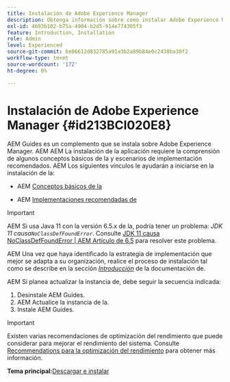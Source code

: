 ```yaml
---
title: Instalación de Adobe Experience Manager
description: Obtenga información sobre cómo instalar Adobe Experience Manager
exl-id: 4693b102-b75a-4904-b2d5-914e774305f3
feature: Introduction, Installation
role: Admin
level: Experienced
source-git-commit: be06612d832785a91a3b2a89b84e0c2438ba30f2
workflow-type: tm+mt
source-wordcount: '172'
ht-degree: 0%

---
```


# Instalación de Adobe Experience Manager {#id213BCI020E8}

AEM Guides es un complemento que se instala sobre Adobe Experience Manager. AEM AEM La instalación de la aplicación requiere la comprensión de algunos conceptos básicos de la y escenarios de implementación recomendados. AEM Los siguientes vínculos le ayudarán a iniciarse en la instalación de la:

- AEM [Conceptos básicos de la](https://helpx.adobe.com/es/experience-manager/6-5/sites/deploying/using/deploy.html#BasicConcepts)

- AEM [Implementaciones recomendadas de](https://helpx.adobe.com/es/experience-manager/6-5/sites/deploying/using/recommended-deploys.html)


>[!IMPORTANT]
>
> AEM Si usa Java 11 con la versión 6.5.x de la, podría tener un problema: *JDK 11 causa`NoClassDefFoundError`*. Consulte [JDK 11 causa NoClassDefFoundError \| AEM Artículo de 6.5](https://helpx.adobe.com/experience-manager/kb/jdk-11-causes-noclassdeffounderror---aem-6-5.html) para resolver este problema.

AEM Una vez que haya identificado la estrategia de implementación que mejor se adapta a su organización, realice el proceso de instalación tal como se describe en la sección *[Introducción](https://helpx.adobe.com/es/experience-manager/6-5/sites/deploying/using/deploy.html#GettingStarted)* de la documentación de.

AEM Si planea actualizar la instancia de, debe seguir la secuencia indicada:

1. Desinstale AEM Guides.
1. AEM Actualice la instancia de la.
1. Instale AEM Guides.

>[!IMPORTANT]
>
> Existen varias recomendaciones de optimización del rendimiento que puede considerar para mejorar el rendimiento del sistema. Consulte [Recommendations para la optimización del rendimiento](download-install-recommend-perf-optimiz.md#) para obtener más información.

**Tema principal:**&#x200B;[&#x200B; Descargar e instalar](download-install.md)
